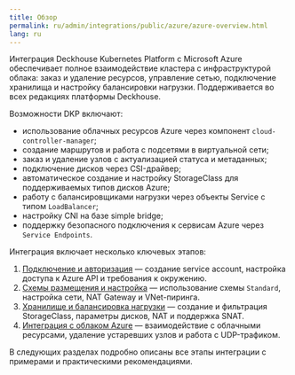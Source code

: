 ```yaml
---
title: Обзор
permalink: ru/admin/integrations/public/azure/azure-overview.html
lang: ru
---
```


Интеграция Deckhouse Kubernetes Platform с Microsoft Azure обеспечивает полное взаимодействие кластера с инфраструктурой облака: заказ и удаление ресурсов, управление сетью, подключение хранилища и настройку балансировки нагрузки. Поддерживается во всех редакциях платформы Deckhouse.

Возможности DKP включают:

- использование облачных ресурсов Azure через компонент `cloud-controller-manager`;
- создание маршрутов и работа с подсетями в виртуальной сети;
- заказ и удаление узлов с актуализацией статуса и метаданных;
- подключение дисков через CSI-драйвер;
- автоматическое создание и настройку StorageClass для поддерживаемых типов дисков Azure;
- работу с балансировщиками нагрузки через объекты Service с типом `LoadBalancer`;
- настройку CNI на базе simple bridge;
- поддержку безопасного подключения к сервисам Azure через `Service Endpoints`.

Интеграция включает несколько ключевых этапов:

1. [Подключение и авторизация](./azure-authorization.html) — создание service account, настройка доступа к Azure API и требования к окружению.
1. [Схемы размещения и настройка](./azure-layout.html) — использование схемы `Standard`, настройка сети, NAT Gateway и VNet-пиринга.
1. [Хранилище и балансировка нагрузки](./azure-storage.html) — создание и фильтрация StorageClass, параметры дисков, NAT и поддержка SNAT.
1. [Интеграция с облаком Azure](./azure-services.html) — взаимодействие с облачными ресурсами, удаление устаревших узлов и работа с UDP-трафиком.

В следующих разделах подробно описаны все этапы интеграции с примерами и практическими рекомендациями.
